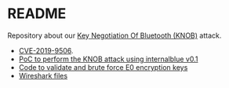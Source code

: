 # README

Repository about our [Key Negotiation Of Bluetooth (KNOB)](https://knobattack.com/) attack.

* [CVE-2019-9506](https://www.kb.cert.org/vuls/id/918987/).
* [PoC to perform the KNOB attack using internalblue v0.1](https://github.com/francozappa/knob/tree/master/poc-internalblue)
* [Code to validate and brute force E0 encryption keys](https://github.com/francozappa/knob/tree/master/e0)
* [Wireshark files](https://github.com/francozappa/knob/tree/master/wireshark)
